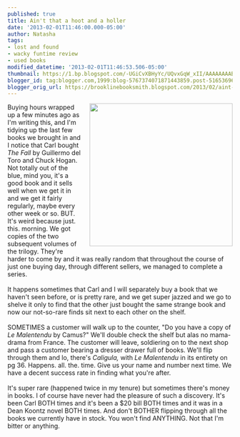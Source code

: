 ```yaml
---
published: true
title: Ain't that a hoot and a holler
date: '2013-02-01T11:46:00.000-05:00'
author: Natasha
tags:
- lost and found
- wacky funtime review
- used books
modified_datetime: '2013-02-01T11:46:53.506-05:00'
thumbnail: https://1.bp.blogspot.com/-UGiCvXBHyYc/UQvxGqW_xII/AAAAAAAABHY/aB-VtnnuZeg/s72-c/dalkey_ubc.jpg
blogger_id: tag:blogger.com,1999:blog-5767374071871443859.post-5165369683808487835
blogger_orig_url: https://brooklinebooksmith.blogspot.com/2013/02/aint-that-hoot-and-holler.html
---
```


<div class="separator" style="clear: both; text-align: center;"><a href="https://1.bp.blogspot.com/-UGiCvXBHyYc/UQvxGqW_xII/AAAAAAAABHY/aB-VtnnuZeg/s1600/dalkey_ubc.jpg" imageanchor="1" style="clear: right; float: right; margin-bottom: 1em; margin-left: 1em;"><img border="0" height="320" src="https://1.bp.blogspot.com/-UGiCvXBHyYc/UQvxGqW_xII/AAAAAAAABHY/aB-VtnnuZeg/s320/dalkey_ubc.jpg" width="320" /></a></div>Buying hours wrapped up a few minutes ago as I'm writing this, and I'm tidying up the last few books we brought in and I notice that Carl bought <i>The Fall </i>by Guillermo del Toro and Chuck Hogan. Not totally out of the blue, mind you, it's a good book and it sells well when we get it in and we get it fairly regularly, maybe every other week or so. BUT. It's weird because just. this. morning. We got copies of the two subsequent volumes of the trilogy. They're harder to come by and it was really random that throughout the course of just one buying day, through different sellers, we managed to complete a series.<br /><br />It happens sometimes that Carl and I will separately buy a book that we haven't seen before, or is pretty rare, and we get super jazzed and we go to shelve it only to find that the other just bought the same strange book and now our not-so-rare finds sit next to each other on the shelf.<br /><br />SOMETIMES a customer will walk up to the counter, "Do you have a copy of <i>Le Malentendu</i>&nbsp;by Camus?" We'll double check the shelf but alas no mama-drama from France. The customer will leave, soldiering on to the next shop and pass a customer bearing a dresser drawer full of books. We'll flip through them and lo, there's <i>Caligula,</i>&nbsp;with <i>Le Malentendu </i>in its entirety on pg 36. Happens. all. the. time. Give us your name and number next time. We have a decent success rate in finding what you're after.<br /><br />It's super rare (happened twice in my tenure) but sometimes there's money in books. I of course have never had the pleasure of such a discovery. It's been Carl BOTH times and it's been a $20 bill BOTH times and it was in a Dean Koontz novel BOTH times. And don't BOTHER flipping through all the books we currently have in stock. You won't find ANYTHING. Not that I'm bitter or anything.